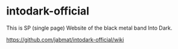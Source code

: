# intodark-official

This is SP (single page) Website of the black metal band Into Dark.

https://github.com/jabmat/intodark-official/wiki